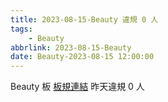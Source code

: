 ```yaml
---
title: 2023-08-15-Beauty 違規 0 人
tags:
    - Beauty
abbrlink: 2023-08-15-Beauty
date: Beauty-2023-08-15 12:00:00
---
```

Beauty 板 [板規連結](https://www.ptt.cc/bbs/Beauty/M.1630069980.A.84B.html)
昨天違規 0 人
